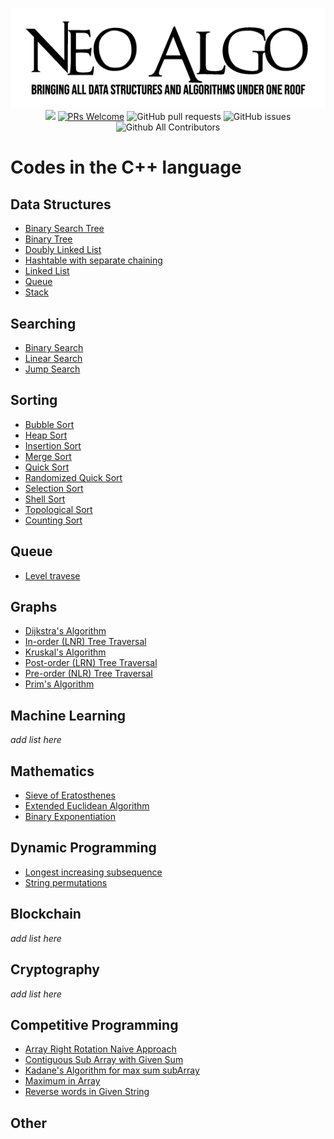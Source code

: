 <p align="center">
    <img src="../img/neo_algo.png"><br>
    <img src="https://img.shields.io/github/license/tesseractcoding/neoalgo?style=flat">
    <a href="http://makeapullrequest.com" target="_blank"><img src="https://img.shields.io/badge/PRs-welcome-brightgreen.svg?style=flat" alt="PRs Welcome"></a>
    <img alt="GitHub pull requests" src="https://img.shields.io/github/issues-pr/tesseractcoding/neoalgo">
    <img alt="GitHub issues" src="https://img.shields.io/github/issues/tesseractcoding/neoalgo">
    <img alt="Github All Contributors" src="https://img.shields.io/github/all-contributors/tesseractcoding/neoalgo">
</p>

# Codes in the C++ language

## Data Structures

- [Binary Search Tree](ds/BinarySearchTree.cpp)
- [Binary Tree](ds/BinaryTree.cpp)
- [Doubly Linked List](ds/DoublyLinkedList.cpp)
- [Hashtable with separate chaining](ds/Hashing_with_chaining.cpp)
- [Linked List](ds/LinkedList.cpp)
- [Queue](ds/Queue.cpp)
- [Stack](ds/Stack_Implementation.cpp)


## Searching

- [Binary Search](search/Binary_Search.cpp)
- [Linear Search](search/Linear_Search.cpp)
- [Jump Search](search/Jump_Search.cpp)

## Sorting
* [Bubble Sort](sort/Bubble_Sort.cpp)
* [Heap Sort](sort/HeapSort.cpp)
* [Insertion Sort](sort/insertion.cpp)
* [Merge Sort](sort/Merge_Sort.cpp)
* [Quick Sort](sort/Quick_Sort.cpp)
* [Randomized Quick Sort](sort/Randomized_Quick_Sort.cpp)
* [Selection Sort](sort/selection_sort.cpp)
* [Shell Sort](sort/ShellSort.cpp)
* [Topological Sort](sort/Topological_Sorting_DFS.cpp)
* [Counting Sort](sort/countsort.cpp)



## Queue

* [Level travese](level-traverse.cpp)

## Graphs

- [Dijkstra's Algorithm](graphs/Dijkstra_algorithm.cpp)
- [In-order (LNR) Tree Traversal](graphs/inorder-traversal.cpp)
- [Kruskal's Algorithm](graphs/kruskal_Algorithm.cpp)
- [Post-order (LRN) Tree Traversal](graphs/Postorder_Traversal.cpp)
- [Pre-order (NLR) Tree Traversal](/graphs/Preorder_Traversal.cpp)
- [Prim's Algorithm](graphs/Prim_Algorithm.cpp)

## Machine Learning

_add list here_

## Mathematics
- [Sieve of Eratosthenes](math/Sieve_of_Eratosthenes.cpp)
- [Extended Euclidean Algorithm](Extended_Euclidean_Algorithm.cpp)
- [Binary Exponentiation](/math/Binary_Exponentiation.cpp)


## Dynamic Programming

- [Longest increasing subsequence](dp/longest_increasing_subsequence.cpp)
- [String permutations](dp/string_permutations.cpp)

## Blockchain

_add list here_

## Cryptography

_add list here_

## Competitive Programming

- [Array Right Rotation Naive Approach](cp/Array_Right_Rotate.cpp)
- [Contiguous Sub Array with Given Sum](cp/SubArrayWithGivenSum.cpp)
- [Kadane's Algorithm for max sum subArray](cp/Kadane_Alogorithm.cpp)
- [Maximum in Array](cp/Maximum_In_Array.cpp)
- [Reverse words in Given String](cp/Reverse_Words_in_String.cpp)

## Other
